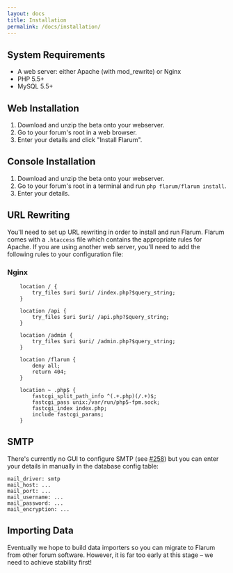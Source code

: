 ```yaml
---
layout: docs
title: Installation
permalink: /docs/installation/
---
```

## System Requirements

* A web server: either Apache (with mod_rewrite) or Nginx
* PHP 5.5+
* MySQL 5.5+

## Web Installation

1. Download and unzip the beta onto your webserver.
2. Go to your forum's root in a web browser.
3. Enter your details and click "Install Flarum".

## Console Installation

1. Download and unzip the beta onto your webserver.
2. Go to your forum's root in a terminal and run `php flarum/flarum install`.
3. Enter your details.

## URL Rewriting

You'll need to set up URL rewriting in order to install and run Flarum. Flarum comes with a `.htaccess` file which contains the appropriate rules for Apache. If you are using another web server, you'll need to add the following rules to your configuration file:

### Nginx

```
    location / {
        try_files $uri $uri/ /index.php?$query_string;
    }

    location /api {
        try_files $uri $uri/ /api.php?$query_string;
    }
    
    location /admin {
        try_files $uri $uri/ /admin.php?$query_string;
    }

    location /flarum {
        deny all;
        return 404;
    }

    location ~ .php$ {
        fastcgi_split_path_info ^(.+.php)(/.+)$;
        fastcgi_pass unix:/var/run/php5-fpm.sock;
        fastcgi_index index.php;
        include fastcgi_params;
    }
```

## SMTP

There's currently no GUI to configure SMTP (see [#258](https://github.com/flarum/core/issues/258)) but you can enter your details in manually in the database config table:

```
mail_driver: smtp
mail_host: ...
mail_port: ...
mail_username: ...
mail_password: ...
mail_encryption: ...
```

## Importing Data

Eventually we hope to build data importers so you can migrate to Flarum from other forum software. However, it is far too early at this stage – we need to achieve stability first!
